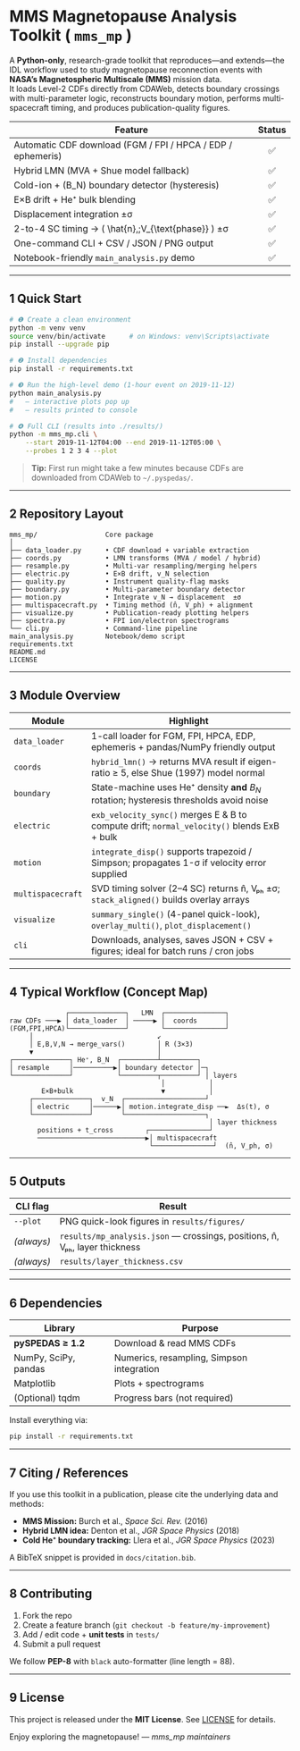 # MMS Magnetopause Analysis Toolkit ( `mms_mp` )

A **Python-only**, research-grade toolkit that reproduces—and extends—the IDL workflow used to study
magnetopause reconnection events with **NASA’s Magnetospheric Multiscale (MMS)** mission data.  
It loads Level-2 CDFs directly from CDAWeb, detects boundary crossings with
multi-parameter logic, reconstructs boundary motion, performs
multi-spacecraft timing, and produces publication-quality figures.

| Feature | Status |
|---------|:------:|
| Automatic CDF download (FGM / FPI / HPCA / EDP / ephemeris) | ✅ |
| Hybrid LMN (MVA + Shue model fallback) | ✅ |
| Cold-ion + \(B_N\) boundary detector (hysteresis) | ✅ |
| E×B drift + He⁺ bulk blending | ✅ |
| Displacement integration ±σ | ✅ |
| 2-to-4 SC timing → \( \hat{n},\;V_{\text{phase}} \) ±σ | ✅ |
| One-command CLI + CSV / JSON / PNG output | ✅ |
| Notebook-friendly `main_analysis.py` demo | ✅ |

---

## 1  Quick Start

```bash
# ❶ Create a clean environment
python -m venv venv
source venv/bin/activate      # on Windows: venv\Scripts\activate
pip install --upgrade pip

# ❷ Install dependencies
pip install -r requirements.txt

# ❸ Run the high-level demo (1-hour event on 2019-11-12)
python main_analysis.py
#   – interactive plots pop up
#   – results printed to console

# ❹ Full CLI (results into ./results/)
python -m mms_mp.cli \
    --start 2019-11-12T04:00 --end 2019-11-12T05:00 \
    --probes 1 2 3 4 --plot
````

> **Tip:** First run might take a few minutes because CDFs are downloaded
> from CDAWeb to `~/.pyspedas/`.

---

## 2  Repository Layout

```
mms_mp/                 Core package
│
├── data_loader.py      • CDF download + variable extraction
├── coords.py           • LMN transforms (MVA / model / hybrid)
├── resample.py         • Multi-var resampling/merging helpers
├── electric.py         • E×B drift, v_N selection
├── quality.py          • Instrument quality-flag masks
├── boundary.py         • Multi-parameter boundary detector
├── motion.py           • Integrate v_N → displacement  ±σ
├── multispacecraft.py  • Timing method (n̂, V_ph) + alignment
├── visualize.py        • Publication-ready plotting helpers
├── spectra.py          • FPI ion/electron spectrograms
└── cli.py              • Command-line pipeline
main_analysis.py        Notebook/demo script
requirements.txt
README.md
LICENSE
```

---

## 3  Module Overview

| Module            | Highlight                                                                                  |
| ----------------- | ------------------------------------------------------------------------------------------ |
| `data_loader`     | 1-call loader for FGM, FPI, HPCA, EDP, ephemeris + pandas/NumPy friendly output            |
| `coords`          | `hybrid_lmn()` → returns MVA result if eigen-ratio ≥ 5, else Shue (1997) model normal      |
| `boundary`        | State-machine uses He⁺ density **and** $B_N$ rotation; hysteresis thresholds avoid noise   |
| `electric`        | `exb_velocity_sync()` merges E & B to compute drift; `normal_velocity()` blends ExB + bulk |
| `motion`          | `integrate_disp()` supports trapezoid / Simpson; propagates 1-σ if velocity error supplied |
| `multispacecraft` | SVD timing solver (2–4 SC) returns n̂, Vₚₕ ±σ; `stack_aligned()` builds overlay arrays     |
| `visualize`       | `summary_single()` (4-panel quick-look), `overlay_multi()`, `plot_displacement()`          |
| `cli`             | Downloads, analyses, saves JSON + CSV + figures; ideal for batch runs / cron jobs          |

---

## 4  Typical Workflow (Concept Map)

```
              ┌──────────────┐   LMN  ┌───────────────┐
raw CDFs ───▶ │ data_loader  │ ─────▶ │  coords       │
(FGM,FPI,HPCA)└──────────────┘        └───────────────┘
     │                               ↙
     │ E,B,V,N → merge_vars()        │ R (3×3)
     ▼                               │
┌──────────────┐ He⁺, B_N  ┌─────────┴─────────┐
│ resample     │──────────▶│ boundary detector │─┐
└──────────────┘           └─────────┬─────────┘ │ layers
                                      │           │
        E×B+bulk                      ▼           │
     ┌──────────────┐  v_N  ┌────────────────────┘
     │ electric     │──────▶│ motion.integrate_disp ──►  Δs(t), σ
     └──────────────┘       └────────────────────┐
                                                  │ layer thickness
       positions + t_cross        ┌───────────────┘
       ───────────────────────────▶│ multispacecraft
                                   └───────────────┘  (n̂, V_ph, σ)
```

---

## 5  Outputs

| CLI flag   | Result                                                                      |
| ---------- | --------------------------------------------------------------------------- |
| `--plot`   | PNG quick-look figures in `results/figures/`                                |
| *(always)* | `results/mp_analysis.json` — crossings, positions, n̂, Vₚₕ, layer thickness |
| *(always)* | `results/layer_thickness.csv`                                               |

---

## 6  Dependencies

| Library              | Purpose                                   |
| -------------------- | ----------------------------------------- |
| **pySPEDAS ≥ 1.2**   | Download & read MMS CDFs                  |
| NumPy, SciPy, pandas | Numerics, resampling, Simpson integration |
| Matplotlib           | Plots + spectrograms                      |
| (Optional) tqdm      | Progress bars (not required)              |

Install everything via:

```bash
pip install -r requirements.txt
```

---

## 7  Citing / References

If you use this toolkit in a publication, please cite the underlying data and methods:

* **MMS Mission:** Burch et al., *Space Sci. Rev.* (2016)
* **Hybrid LMN idea:** Denton et al., *JGR Space Physics* (2018)
* **Cold He⁺ boundary tracking:** Llera et al., *JGR Space Physics* (2023)

A BibTeX snippet is provided in `docs/citation.bib`.

---

## 8  Contributing

1. Fork the repo
2. Create a feature branch (`git checkout -b feature/my-improvement`)
3. Add / edit code + **unit tests** in `tests/`
4. Submit a pull request

We follow **PEP-8** with `black` auto-formatter (line length = 88).

---

## 9  License

This project is released under the **MIT License**.
See [LICENSE](LICENSE) for details.

Enjoy exploring the magnetopause!
*— mms\_mp maintainers*
